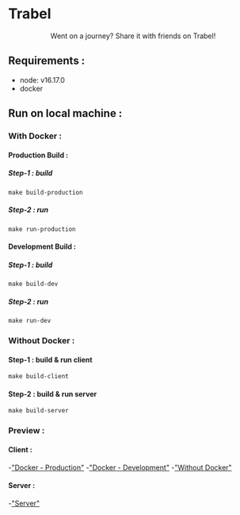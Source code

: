# Trabel

 <p align="center">Went on a journey? Share it with friends on Trabel!</p>

## Requirements :

- node: v16.17.0
- docker

## Run on local machine :

### With Docker :

#### Production Build :

##### Step-1 : build

```make build-production```

##### Step-2 : run

```make run-production```

#### Development Build :

##### Step-1 : build

```make build-dev```

##### Step-2 : run

```make run-dev```


### Without Docker :

#### Step-1 : build & run client

```make build-client```

#### Step-2 : build & run server

```make build-server```

### Preview :

#### Client : 

-["Docker - Production"](https://localhost:8080)
-["Docker - Development"](https://localhost:3000)
-["Without Docker"](https://localhost:3000)

#### Server :

-["Server"](https://localhost:5000)



